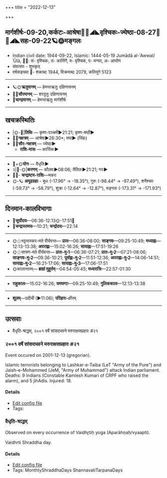 +++
title = "2022-12-13"

+++
## मार्गशीर्षः-09-20,कर्कटः-आश्रेषा🌛🌌◢◣वृश्चिकः-ज्येष्ठा-08-27🌌🌞◢◣सहः-09-22🪐🌞मङ्गलः
- Indian civil date: 1944-09-22, Islamic: 1444-05-19 Jumādā al-ʾAwwal/ʾŪlā, 🌌🌞: सं- वृश्चिकः, तं- कार्त्तिगै, म- वृश्चिकं, प- मग्घर, अ- आघोण
- संवत्सरः - शुभकृत्
- वर्षसङ्ख्या 🌛- शकाब्दः 1944, विक्रमाब्दः 2079, कलियुगे 5123
___________________
- 🪐🌞**ऋतुमानम्** — हेमन्तऋतुः दक्षिणायनम्
- 🌌🌞**सौरमानम्** — शरदृतुः दक्षिणायनम्
- 🌛**चान्द्रमानम्** — हेमन्तऋतुः मार्गशीर्षः
___________________


## खचक्रस्थितिः
- |🌞-🌛|**तिथिः** — कृष्ण-पञ्चमी►21:21; कृष्ण-षष्ठी►  
- 🌌🌛**नक्षत्रम्** — आश्रेषा►26:30*; मघा► (सिंहः)  
- 🌌🌞**सौर-नक्षत्रम्** — ज्येष्ठा►  
  - **राशि-मासः** — कार्त्तिकः► 
___________________
- 🌛+🌞**योगः** — वैधृतिः►  
- २|🌛-🌞|**करणम्** — कौलवः►08:06; तैतिलः►21:21; गरः►  
- 🌌🌛- **चन्द्राष्टम-राशिः**—मकरः  
- 🌞-🪐 **अमूढग्रहाः** - बुधः (-17.96° → -18.35°), गुरुः (-98.44° → -97.49°), शनैश्चरः (-59.73° → -58.79°), शुक्रः (-12.64° → -12.87°), मङ्गलः (-173.31° → -171.93°)
___________________


## दिनमान-कालविभागाः
- 🌅**सूर्योदयः**—06:36-12:13🌞️-17:51🌇  
- 🌛**चन्द्रास्तमयः**—10:21; **चन्द्रोदयः**—22:14  
___________________
- 🌞⚝भट्टभास्कर-मते वीर्यवन्तः— **प्रातः**—06:36-08:00; **साङ्गवः**—09:25-10:49; **मध्याह्नः**—12:13-13:38; **अपराह्णः**—15:02-16:26; **सायाह्नः**—17:51-19:26  
- 🌞⚝सायण-मते वीर्यवन्तः— **प्रातः-मु॰1**—06:36-07:21; **प्रातः-मु॰2**—07:21-08:06; **साङ्गवः-मु॰2**—09:36-10:21; **पूर्वाह्णः-मु॰2**—11:51-12:36; **अपराह्णः-मु॰2**—14:06-14:51; **सायाह्नः-मु॰2**—16:21-17:06; **सायाह्नः-मु॰3**—17:06-17:51  
- 🌞कालान्तरम्— **ब्राह्मं मुहूर्तम्**—04:54-05:45; **मध्यरात्रिः**—22:57-01:30  
___________________
- **राहुकालः**—15:02-16:26; **यमघण्टः**—09:25-10:49; **गुलिककालः**—12:13-13:38  
___________________
- **शूलम्**—उदीची (►11:06); **परिहारः**–क्षीरम्  
___________________

## उत्सवाः
- वैधृति-श्राद्धम्, २००१ वर्षे सांसदभवने मरुराक्षसप्रहारः #२१
### २००१ वर्षे सांसदभवने मरुराक्षसप्रहारः #२१

Event occured on 2001-12-13 (gregorian). 

Islamic terrorists belonging to Lashkar-e-Taiba (LeT "Army of the Pure") and Jaish-e-Mohammed (JeM, "Army of Muhammad") attack Indian parliament. Deaths: 9 Indians (Constable Kamlesh Kumari of CRPF who raised the alarm), and 5 jihAdis. Injured: 18.

#### Details
- [Edit config file](https://github.com/jyotisham/adyatithi/blob/master/mahApuruSha/xatra-later/gregorian/day/12/13/parliament-attack-2001.toml)
- Tags: 


### वैधृति-श्राद्धम्

Observed on every occurrence of Vaidhr̥tiḥ yoga (Aparāhṇaḥ/vyaapti). 

Vaidhrti Shraddha day.

#### Details
- [Edit config file](https://github.com/jyotisham/adyatithi/blob/master/devatA/pitR/sidereal_solar_month/yoga/00/27/vaidhRti-zrAddham.toml)
- Tags: MonthlyShraddhaDays ShannavatiTarpanaDays


